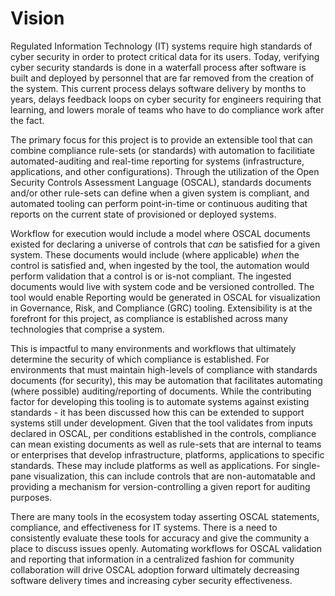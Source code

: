 # Vision
Regulated Information Technology (IT) systems require high standards of cyber security in order to protect critical data for its users. Today, verifying cyber security standards is done in a waterfall process after software is built and deployed by personnel that are far removed from the creation of the system. This current process delays software delivery by months to years, delays feedback loops on cyber security for engineers requiring that learning, and lowers morale of teams who have to do compliance work after the fact.

The primary focus for this project is to provide an extensible tool that can combine compliance rule-sets (or standards) with automation to facilitiate automated-auditing and real-time reporting for systems (infrastructure, applications, and other configurations). Through the utilization of the Open Security Controls Assessment Language (OSCAL), standards documents and/or other rule-sets can define when a given system is compliant, and automated tooling can perform point-in-time or continuous auditing that reports on the current state of provisioned or deployed systems.

Workflow for execution would include a model where OSCAL documents existed for declaring a universe of controls that _can_ be satisfied for a given system. These documents would include (where applicable) _when_ the control is satisfied and, when ingested by the tool, the automation would perform validation that a control is or is-not compliant. The ingested documents would live with system code and be versioned controlled. The tool would enable Reporting would be generated in OSCAL for visualization in Governance, Risk, and Compliance (GRC) tooling. Extensibility is at the forefront for this project, as compliance is established across many technologies that comprise a system. 

This is impactful to many environments and workflows that ultimately determine the security of which compliance is established. For environments that must maintain high-levels of compliance with standards documents (for security), this may be automation that facilitates automating (where possible) auditing/reporting of documents. While the contributing factor for developing this tooling is to automate systems against existing standards - it has been discussed how this can be extended to support systems still under development. Given that the tool validates from inputs declared in OSCAL, per conditions established in the controls, compliance can mean existing documents as well as rule-sets that are internal to teams or enterprises that develop infrastructure, platforms, applications to specific standards. These may include platforms as well as applications. For single-pane visualization, this can include controls that are non-automatable and providing a mechanism for version-controlling a given report for auditing purposes.

There are many tools in the ecosystem today asserting OSCAL statements, compliance, and effectiveness for IT systems. There is a need to consistently evaluate these tools for accuracy and give the community a place to discuss issues openly. Automating workflows for OSCAL validation and reporting that information in a centralized fashion for community collaboration will drive OSCAL adoption forward ultimately decreasing software delivery times and increasing cyber security effectiveness.